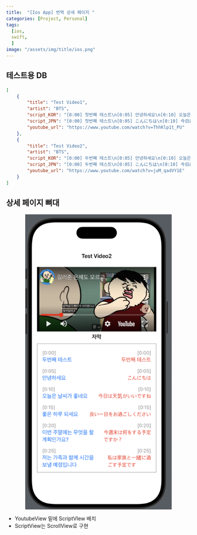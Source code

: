 ```yaml
---
title:  "[Ios App] 번역 상세 페이지 "
categories: [Project, Personal]
tags:
  [ios,
  swift,
  ] 
image: "/assets/img/title/ios.png"
---
```


## 테스트용 DB
```json
[
    {
        "title": "Test Video1",
        "artist": "BTS",
        "script_KOR": "[0:00] 첫번째 테스트\n[0:05] 안녕하세요\n[0:10] 오늘은 날씨가 좋네요\n[0:15] 좋은 하루 되세요\n[0:20] 이번 주말에는 무엇을 할 ...",
        "script_JPN": "[0:00] 첫번째 테스트\n[0:05] こんにちは\n[0:10] 今日は天気がいいですね\n[0:15] 良い一日をお過ごしください\n[0:20] 今週末は何をする予定です...",
        "youtube_url": "https://www.youtube.com/watch?v=ThhKlp1t_PU"
    },
    {
        "title": "Test Video2",
        "artist": "BTS",
        "script_KOR": "[0:00] 두번째 테스트\n[0:05] 안녕하세요\n[0:10] 오늘은 날씨가 좋네요\n[0:15] 좋은 하루 되세요\n[0:20] 이번 주말에는 무엇을 할 계...",
        "script_JPN": "[0:00] 두번째 테스트\n[0:05] こんにちは\n[0:10] 今日は天気がいいですね\n[0:15] 良い一日をお過ごしください\n[0:20] 今週末は何をする予定です...",
        "youtube_url": "https://www.youtube.com/watch?v=juM_qadVY1E"
    }
]
```

## 상세 페이지 뼈대
<div style="display: flex; justify-content: space-around;">
  <img src="/assets/img/스크린샷%202025-01-23%20오전%202.21.58.png" width="400" />
</div>

* YoutubeView 밑에 ScriptVIew 배치
* ScriptView는 ScrollView로 구현